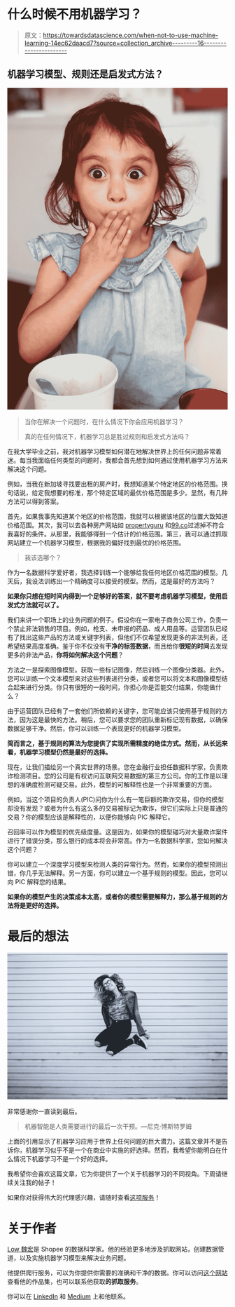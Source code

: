 # 什么时候不用机器学习？

> 原文：<https://towardsdatascience.com/when-not-to-use-machine-learning-14ec62daacd7?source=collection_archive---------16----------------------->

## 机器学习模型、规则还是启发式方法？

![](img/337646b0c7be57e8a69eda7d7ee9156c.png)

> 当你在解决一个问题时，在什么情况下你会应用机器学习？
> 
> 真的在任何情况下，机器学习总是胜过规则和启发式方法吗？

在我大学毕业之前，我对机器学习模型如何潜在地解决世界上的任何问题非常着迷。每当我面临任何类型的问题时，我都会首先想到如何通过使用机器学习方法来解决这个问题。

例如，当我在新加坡寻找要出租的房产时，我想知道某个特定地区的价格范围。换句话说，给定我想要的标准，那个特定区域的最优价格范围是多少。显然，有几种方法可以得到答案。

首先，如果我事先知道某个地区的价格范围，我就可以根据该地区的位置大致知道价格范围。其次，我可以去各种房产网站如 [propertyguru](https://www.propertyguru.com.sg/) 和[99.co](https://www.99.co/)过滤掉不符合我喜好的条件。从那里，我能够得到一个估计的价格范围。第三，我可以通过抓取网站建立一个机器学习模型，根据我的偏好找到最优的价格范围。

> 我该选哪个？

作为一名数据科学爱好者，我选择训练一个能够给我任何地区价格范围的模型。几天后，我设法训练出一个精确度可以接受的模型。然而，这是最好的方法吗？

**如果你只想在短时间内得到一个足够好的答案，就不要考虑机器学习模型，使用启发式方法就可以了。**

我们来讲一个职场上的业务问题的例子。假设你在一家电子商务公司工作，负责一个禁止非法销售的项目。例如，枪支、未申报的药品、成人用品等。运营团队已经有了找出这些产品的方法或关键字列表，但他们不仅希望发现更多的非法列表，还希望结果高度准确。鉴于你不仅没有**干净的标签数据**，而且给你**很短的时间**去发现更多的非法产品，**你将如何解决这个问题**？

方法之一是探索图像模型。获取一些标记图像，然后训练一个图像分类器。此外，您可以训练一个文本模型来对这些列表进行分类，或者您可以将文本和图像模型结合起来进行分类。你只有很短的一段时间，你担心你是否能交付结果，你能做什么？

由于运营团队已经有了一套他们所依赖的关键字，您可能应该只使用基于规则的方法，因为这是最快的方法。稍后，您可以要求您的团队重新标记现有数据，以确保数据足够干净。然后，你可以训练一个表现更好的机器学习模型。

**简而言之，基于规则的算法为您提供了实现所需精度的绝佳方式。然而，从长远来看，机器学习模型仍然是最好的选择。**

现在，让我们描绘另一个真实世界的场景。您在金融行业担任数据科学家，负责欺诈检测项目。您的公司是有权访问互联网交易数据的第三方公司。你的工作是以理想的准确度检测可疑交易。此外，模型的可解释性也是一个非常重要的方面。

例如，当这个项目的负责人(PIC)问你为什么有一笔巨额的欺诈交易，但你的模型却没有发现？或者为什么有这么多的交易被标记为欺诈，但它们实际上只是普通的交易？你的模型应该是解释性的，以便你能够向 PIC 解释它。

召回率可以作为模型的优先级度量。这是因为，如果你的模型碰巧对大量欺诈案件进行了错误分类，那么银行的成本将会非常高。作为一名数据科学家，您如何解决这个问题？

你可以建立一个深度学习模型来检测人类的异常行为。然而，如果你的模型预测出错，你几乎无法解释。另一方面，你可以建立一个基于规则的模型。因此，您可以向 PIC 解释您的结果。

**如果你的模型产生的决策成本太高，或者你的模型需要解释力，那么基于规则的方法将是更好的选择。**

# 最后的想法

![](img/34c6f686253f9db1fffb21c19b67c787.png)

非常感谢你一直读到最后。

> 机器智能是人类需要进行的最后一次干预。—尼克·博斯特罗姆

上面的引用显示了机器学习应用于世界上任何问题的巨大潜力。这篇文章并不是告诉你，机器学习似乎不是一个在商业中实施的好选择。然而，我希望你能明白在什么情况下机器学习不是一个好的选择。

我希望你会喜欢这篇文章，它为你提供了一个关于机器学习的不同视角。下周请继续关注我的帖子！

如果你对获得伟大的代理感兴趣，请随时查看[这项服务](https://infatica.io/aff.php?aff=37)！

# 关于作者

[Low 魏宏](https://www.linkedin.com/in/lowweihong/?source=post_page---------------------------)是 Shopee 的数据科学家。他的经验更多地涉及抓取网站，创建数据管道，以及实施机器学习模型来解决业务问题。

他提供爬行服务，可以为你提供你需要的准确和干净的数据。你可以访问[这个网站](https://www.thedataknight.com/)查看他的作品集，也可以联系他获取**的抓取服务**。

你可以在 [LinkedIn](https://www.linkedin.com/in/lowweihong/?source=post_page---------------------------) 和 [Medium](https://medium.com/@lowweihong?source=post_page---------------------------) 上和他联系。